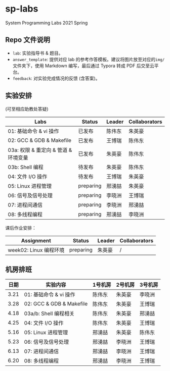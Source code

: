 # sp-labs

System Programming Labs 2021 Spring

## Repo 文件说明

- `lab`: 实验指导书 & 题目。
- `answer_template`: 提供对应 lab 的参考作答模板。建议将图片放至对应的`img/`文件夹下，使用 Markdown 编写，最后通过 Typora 转成 PDF 后交至云平台。
- `feedback`: 对实验完成情况的反馈 (含答案)。

## 实验安排

(可至相应助教处答疑)

| Labs          | Status    | Leader | Collaborators |
| -------------------- | --------- | ------ | ------------- |
| 01: 基础命令 & vi 操作 | 已发布    | 陈伟东 | 朱英豪        |
| 02: GCC & GDB & Makefile | 已发布 | 王博瑞 | 陈伟东        |
| 03a: 权限 & 重定向 & 管道 & 环境变量 | 已发布    | 朱英豪 | 陈伟东        |
| 03b: Shell 编程 | 待发布 | 朱英豪 | 陈伟东 |
| 04: 文件 I/O 操作  | 待发布 | 王博瑞 | 朱英豪        |
| 05: Linux 进程管理 | preparing | 邢湧喆 | 朱英豪        |
| 06: 信号及信号处理 | preparing | 李晓洲 | 王博瑞        |
| 07: 进程间通信     | preparing | 李晓洲 | 邢湧喆        |
| 08: 多线程编程     | preparing | 邢湧喆 | 李晓洲        |

课后作业安排：

| Assignment          | Status    | Leader | Collaborators |
| -------------------- | --------- | ------ | ------------- |
| week02: Linux 编程环境 | preparing | 朱英豪 | / |

## 机房排班

| 日期 | 实验内容                 | 1号机房 | 2号机房 | 3号机房 |
| ---- | ------------------------ | ------- | ------- | ------- |
| 3.21 | 01: 基础命令 & vi 操作   | 陈伟东  | 朱英豪  | 李晓洲  |
| 3.28 | 02: GCC & GDB & Makefile | 陈伟东  | 朱英豪  | 王博瑞  |
| 4.18 | 03a/b: Shell 编程相关    | 陈伟东  | 朱英豪  | 邢湧喆  |
| 4.25 | 04: 文件 I/O 操作        | 陈伟东  | 朱英豪  | 王博瑞  |
| 5.16 | 05: Linux 进程管理       | 邢湧喆  | 朱英豪  | 陈伟东  |
| 5.23 | 06: 信号及信号处理       | 邢湧喆  | 李晓洲  | 王博瑞  |
| 6.13 | 07: 进程间通信           | 邢湧喆  | 李晓洲  | 王博瑞  |
| 6.20 | 08: 多线程编程           | 邢湧喆  | 李晓洲  | 王博瑞  |
